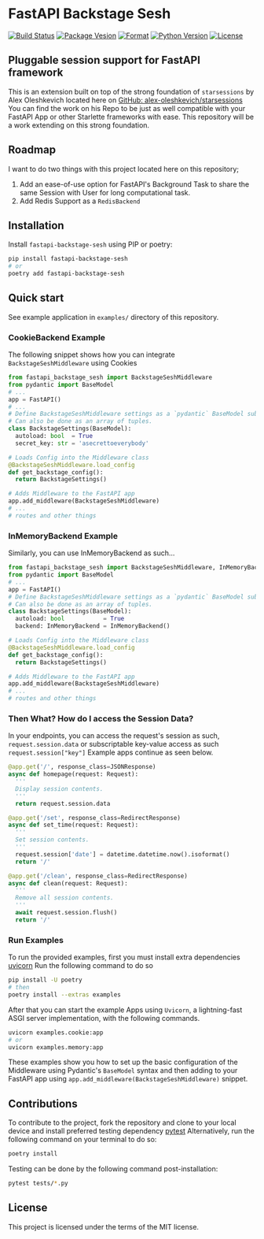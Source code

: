 # FastAPI Backstage Sesh

[![Build Status](https://travis-ci.com/aekasitt/fastapi-backstage-sesh.svg?branch=master)](https://travis-ci.com/aekasitt/fastapi-backstage-sesh)
[![Package Vesion](https://img.shields.io/pypi/v/fastapi-backstage-sesh)](https://pypi.org/project/fastapi-backstage-sesh)
[![Format](https://img.shields.io/pypi/format/fastapi-backstage-sesh)](https://pypi.org/project/fastapi-backstage-sesh)
[![Python Version](https://img.shields.io/pypi/pyversions/fastapi-backstage-sesh)](https://pypi.org/project/fastapi-backstage-sesh)
[![License](https://img.shields.io/pypi/l/fastapi-backstage-sesh)](https://pypi.org/project/fastapi-backstage-sesh)

## Pluggable session support for FastAPI framework

This is an extension built on top of the strong foundation of `starsessions` by Alex Oleshkevich located here on [GitHub: alex-oleshkevich/starsessions](https://github.com/alex-oleshkevich/starsessions)
You can find the work on his Repo to be just as well compatible with your FastAPI App or other Starlette frameworks with ease. This repository will be a work extending on this strong foundation.

## Roadmap

I want to do two things with this project located here on this repository;

1. Add an ease-of-use option for FastAPI's Background Task to share the same Session with User for long computational task.
2. Add Redis Support as a `RedisBackend`

## Installation

Install `fastapi-backstage-sesh` using PIP or poetry:

```bash
pip install fastapi-backstage-sesh
# or
poetry add fastapi-backstage-sesh
```

## Quick start

See example application in `examples/` directory of this repository.

### CookieBackend Example

The following snippet shows how you can integrate `BackstageSeshMiddleware` using Cookies

```py
from fastapi_backstage_sesh import BackstageSeshMiddleware
from pydantic import BaseModel
# ...
app = FastAPI()
# ...
# Define BackstageSeshMiddleware settings as a `pydantic` BaseModel subclass;
# Can also be done as an array of tuples.
class BackstageSettings(BaseModel):
  autoload: bool  = True
  secret_key: str = 'asecrettoeverybody'

# Loads Config into the Middleware class
@BackstageSeshMiddleware.load_config
def get_backstage_config():
  return BackstageSettings()

# Adds Middleware to the FastAPI app
app.add_middleware(BackstageSeshMiddleware)
# ...
# routes and other things
```

### InMemoryBackend Example

Similarly, you can use InMemoryBackend as such...

```py
from fastapi_backstage_sesh import BackstageSeshMiddleware, InMemoryBackend
from pydantic import BaseModel
# ...
app = FastAPI()
# Define BackstageSeshMiddleware settings as a `pydantic` BaseModel subclass;
# Can also be done as an array of tuples.
class BackstageSettings(BaseModel):
  autoload: bool           = True
  backend: InMemoryBackend = InMemoryBackend()

# Loads Config into the Middleware class
@BackstageSeshMiddleware.load_config
def get_backstage_config():
  return BackstageSettings()

# Adds Middleware to the FastAPI app
app.add_middleware(BackstageSeshMiddleware)
# ...
# routes and other things
```

### Then What? How do I access the Session Data?

In your endpoints, you can access the request's session as such, `request.session.data`
or subscriptable key-value access as such `request.session["key"]`
Example apps continue as seen below.

```py
@app.get('/', response_class=JSONResponse)
async def homepage(request: Request):
  '''
  Display session contents.
  '''
  return request.session.data

@app.get('/set', response_class=RedirectResponse)
async def set_time(request: Request):
  '''
  Set session contents.
  '''
  request.session['date'] = datetime.datetime.now().isoformat()
  return '/'

@app.get('/clean', response_class=RedirectResponse)
async def clean(request: Request):
  '''
  Remove all session contents.
  '''
  await request.session.flush()
  return '/'
```

### Run Examples

To run the provided examples, first you must install extra dependencies [uvicorn](https://github.com/encode/uvicorn)
Run the following command to do so

```bash
pip install -U poetry
# then
poetry install --extras examples
```

After that you can start the example Apps using `Uvicorn`, a lightning-fast ASGI server implementation, with the following commands.

```bash
uvicorn examples.cookie:app
# or
uvicorn examples.memory:app
```

These examples show you how to set up the basic configuration of the Middleware using Pydantic's `BaseModel` syntax and then adding to your FastAPI app using
`app.add_middleware(BackstageSeshMiddleware)` snippet.

## Contributions

To contribute to the project, fork the repository and clone to your local device and install preferred testing dependency [pytest](https://github.com/pytest-dev/pytest)
Alternatively, run the following command on your terminal to do so:

```bash
poetry install
```

Testing can be done by the following command post-installation:

```bash
pytest tests/*.py
```

## License

This project is licensed under the terms of the MIT license.
